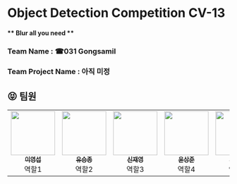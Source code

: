 # Object Detection Competition CV-13


#### ** Blur all you need **

### Team Name : ☎031 Gongsamil

### Team Project Name : 아직 미정

## :stuck_out_tongue_closed_eyes: 팀원

<table><tr><td align="center"><a href="https://github.com/0seob"><img src="https://avatars.githubusercontent.com/u/29935109?v=4" width="100px;" alt=""/><br /><sub><b>이영섭</b></sub></a><br />역할1 </td><td align="center"><a href="https://github.com/tmdwhd619
"><img src="https://avatars.githubusercontent.com/u/68888169?v=4" width="100px;" alt=""/><br /><sub><b>유승종</b></sub></a><br />역할2</td>
    <td align="center"><a href="https://github.com/깃허브주소"><img src="https://avatars.githubusercontent.com/u/71117066?v=4" width="100px;" alt=""/><br /><sub><b>신재영</b></sub></a><br />역할3</td><td align="center"><a href="https://github.com/SangJunni"><img src="https://avatars.githubusercontent.com/u/79644050?v=4" width="100px;" alt=""/><br /><sub><b>윤상준</b></sub></a><br />역할4</td>
 <td align="center"><a href="https://github.com/lsvv1217"><img src="https://avatars.githubusercontent.com/u/113494991?v=4" width="100px;" alt=""/><br /><sub><b>이성우</b></sub></a><br />역할5</td>
 


  </tr>
</table>
